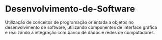 # Desenvolvimento-de-Software
Utilização de conceitos de programação orientada a objetos no desenvolvimento de software, utilizando componentes de interface gráfica e realizando a integração com banco de dados e redes de computadores.
